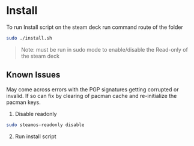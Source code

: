 # Install

To run Install script on the steam deck run command route of the folder

```bash
sudo ./install.sh
```
> Note: must be run in sudo mode to enable/disable the Read-only of the steam deck

## Known Issues

May come across errors with the PGP signatures getting corrupted or invalid. If so can fix by clearing of pacman cache and re-initialize the pacman keys.


1. Disable readonly
```bash
sudo steamos-readonly disable
```

2. Run install script

